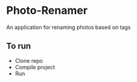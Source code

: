 # Photo-Renamer
An application for renaming photos based on tags

## To run
* Clone repo
* Compile project
* Run
